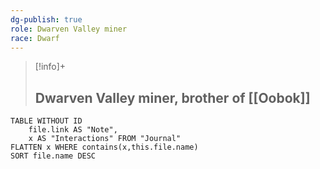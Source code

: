 ```yaml
---
dg-publish: true
role: Dwarven Valley miner
race: Dwarf
---
```


> [!info]+
> ## Dwarven Valley miner, brother of [[Oobok]]

```dataview
TABLE WITHOUT ID
	file.link AS "Note", 
	x AS "Interactions" FROM "Journal"
FLATTEN x WHERE contains(x,this.file.name) 
SORT file.name DESC
```
